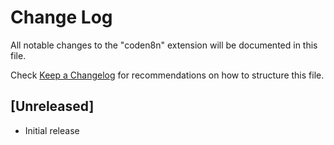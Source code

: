# Change Log

All notable changes to the "coden8n" extension will be documented in this file.

Check [Keep a Changelog](http://keepachangelog.com/) for recommendations on how to structure this file.

## [Unreleased]

- Initial release